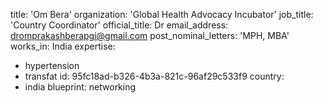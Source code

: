 title: 'Om Bera'
organization: 'Global Health Advocacy Incubator'
job_title: 'Country Coordinator'
official_title: Dr
email_address: dromprakashberapgi@gmail.com
post_nominal_letters: 'MPH, MBA'
works_in: India
expertise:
  - hypertension
  - transfat
id: 95fc18ad-b326-4b3a-821c-96af29c533f9
country:
  - india
blueprint: networking
